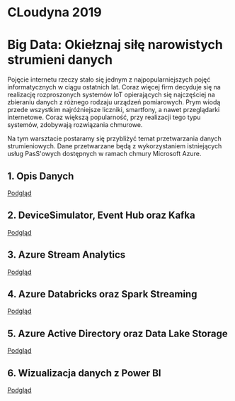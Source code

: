 # CLoudyna 2019
# Big Data: Okiełznaj siłę narowistych strumieni danych

Pojęcie internetu rzeczy stało się jednym z najpopularniejszych pojęć informatycznych w ciągu ostatnich lat. Coraz więcej firm decyduje się na realizację rozproszonych systemów IoT opierających się najczęściej na zbieraniu danych z różnego rodzaju urządzeń pomiarowych. Prym wiodą przede wszystkim najróżniejsze liczniki, smartfony, a nawet przeglądarki internetowe. Coraz większą popularność, przy realizacji tego typu systemów, zdobywają rozwiązania chmurowe.

Na tym warsztacie postaramy się przybliżyć temat przetwarzania danych strumieniowych. Dane przetwarzane będą z wykorzystaniem istniejących usług PasS'owych dostępnych w ramach chmury Microsoft Azure.

## 1. Opis Danych

[Podgląd](./docs/1_about_data.md)

## 2. DeviceSimulator, Event Hub oraz Kafka

[Podgląd](./docs/2_ds_eh_kafka.md)

## 3. Azure Stream Analytics

[Podgląd](./docs/3_sa.md)

## 4. Azure Databricks oraz Spark Streaming

[Podgląd](./docs/4_sss.md)

## 5. Azure Active Directory oraz Data Lake Storage

[Podgląd](./docs/5_lake.md)

## 6. Wizualizacja danych z Power BI

[Podgląd](./docs/6_powerbi.md)
